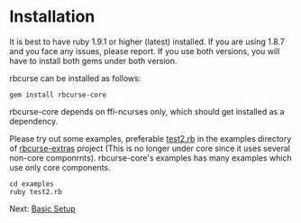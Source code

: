 Installation
============

It is best to have ruby 1.9.1 or higher (latest) installed. If you are using 1.8.7 and you face any issues, please report.
If you use both versions, you will have to install both gems under both version. 

rbcurse can be installed as follows:

    gem install rbcurse-core

rbcurse-core depends on ffi-ncurses only, which should get installed as a dependency. 


Please try out some examples, preferable [test2.rb](https://github.com/rkumar/rbcurse-extras/blob/master/examples/test2.rb) in the examples directory of [rbcurse-extras](https://github.com/rkumar/rbcurse-extras/blob/master/examples/test2.rb) project (This is no longer under core since it uses several non-core componrnts). rbcurse-core's examples has many examples which use only core components.
   
    cd examples
    ruby test2.rb

Next: [Basic Setup](02-setup.md)
